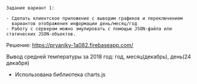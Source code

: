```
Задание вариант 1:

- Сделать клиентское приложение с выводим графиков и переключением 
  вариантов отображения информации день/месяц/год
- Работу с сервером можно эмулировать с помощью JSON-файла или статических JSON-объектов.
```
Решение:
https://pryaniky-1a082.firebaseapp.com/

Вывод средней температуры за 2018 год: год, месяц(декабрь), день(24 декабря)

- Использована библиотека charts.js
